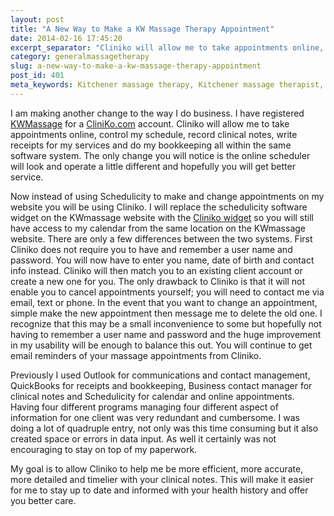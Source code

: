 ```yaml
---
layout: post
title: "A New Way to Make a KW Massage Therapy Appointment"
date: 2014-02-16 17:45:20
excerpt_separator: "Cliniko will allow me to take appointments online, control my schedule, record clinical notes and more."
category: generalmassagetherapy
slug: a-new-way-to-make-a-kw-massage-therapy-appointment
post_id: 401
meta_keywords: Kitchener massage therapy, Kitchener massage therapist, massage therapist Kitchener , massage therapy Kitchener, Kitchener registered massage therapy, Kitchener registered massage therapist, registered massage therapist Kitchener , registered massage therapy Kitchener, Deep tissue massage, massage, sports massage, Kitchener sports massage, massage therapy, massage therapist, registered massage therapist, registered massage therapy
---
```

<p>I am making another change to the way I do business. I have registered <a href="{{site.url}}/index.html">KWMassage</a> for a <a title="Book with KW Massage Online" href="https://kwmassage.cliniko.com/bookings#service" target="_blank">CliniKo.com</a> account. Cliniko will allow me to take appointments online, control my schedule, record clinical notes, write receipts for my services and do my bookkeeping all within the same software system. The only change you will notice is the online scheduler will look and operate a little different and hopefully you will get better service.

</p>

<p>Now instead of using Schedulicity to make and change appointments on my website you will be using Cliniko. I will replace the schedulicity software widget on the KWmassage website with the <a href="{{site.url}}/clinic-information/index.html">Cliniko widget</a> so you will still have access to my calendar from the same location on the KWmassage website. There are only a few differences between the two systems. First Cliniko does not require you to have and remember a user name and password. You will now have to enter you name, date of birth and contact info instead. Cliniko will then match you to an existing client account or create a new one for you. The only drawback to Cliniko is that it will not enable you to cancel appointments yourself; you will need to contact me via email, text or phone. In the event that you want to change an appointment, simple make the new appointment then message me to delete the old one. I recognize that this may be a small inconvenience to some but hopefully not having to remember a user name and password and the huge improvement in my usability will be enough to balance this out. You will continue to get email reminders of your massage appointments from Cliniko.</p>

<p>Previously I used Outlook for communications and contact management, QuickBooks for receipts and bookkeeping, Business contact manager for clinical notes and Schedulicity for calendar and online appointments. Having four different programs managing four different aspect of information for one client was very redundant and cumbersome. I was doing a lot of quadruple entry, not only was this time consuming but it also created space or errors in data input. As well it certainly was not encouraging to stay on top of my paperwork.</p>

<p>My goal is to allow Cliniko to help me be more efficient, more accurate, more detailed and timelier with your clinical notes. This will make it easier for me to stay up to date and informed with your health history and offer you better care.</p>
